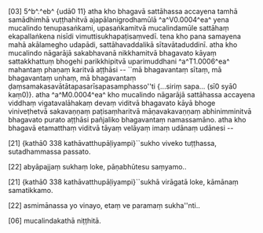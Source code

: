 [03] 5^b^.^eb^ {udā0 11} atha kho bhagavā sattāhassa accayena tamhā samādhimhā   vuṭṭhahitvā ajapālanigrodhamūlā ^a^V0.0004^ea^   yena mucalindo tenupasaṅkami, upasaṅkamitvā mucalindamūle sattāhaṃ ekapallaṅkena  nisīdi vimuttisukhapaṭisaṃvedī. tena kho pana samayena mahā akālamegho udapādi,  sattāhavaddalikā sītavātaduddinī. atha kho mucalindo nāgarājā sakabhavanā nikkhamitvā  bhagavato kāyaṃ sattakkhattuṃ bhogehi parikkhipitvā uparimuddhani ^a^T1.0006^ea^ mahantaṃ phaṇaṃ  karitvā aṭṭhāsi -- ``mā bhagavantaṃ sītaṃ, mā bhagavantaṃ   uṇhaṃ, mā bhagavantaṃ ḍaṃsamakasavātātapasarīsapasamphasso''ti {...siriṃ sapa...  (sī0 syā0 kaṃ0)}. atha ^a^M0.0004^ea^ kho mucalindo   nāgarājā sattāhassa accayena viddhaṃ vigatavalāhakaṃ devaṃ  viditvā bhagavato kāyā bhoge viniveṭhetvā sakavaṇṇaṃ paṭisaṃharitvā māṇavakavaṇṇaṃ  abhinimminitvā bhagavato purato aṭṭhāsi pañjaliko bhagavantaṃ namassamāno. atha kho  bhagavā etamatthaṃ viditvā tāyaṃ velāyaṃ imaṃ udānaṃ udānesi --

[21] {kathā0 338 kathāvatthupāḷiyampi}``sukho viveko tuṭṭhassa, sutadhammassa passato.

[22] abyāpajjaṃ sukhaṃ loke, pāṇabhūtesu saṃyamo..

[21] {kathā0 338 kathāvatthupāḷiyampi}``sukhā virāgatā loke, kāmānaṃ samatikkamo.

[22] asmimānassa yo vinayo, etaṃ ve paramaṃ sukha''nti..

[06] mucalindakathā niṭṭhitā.